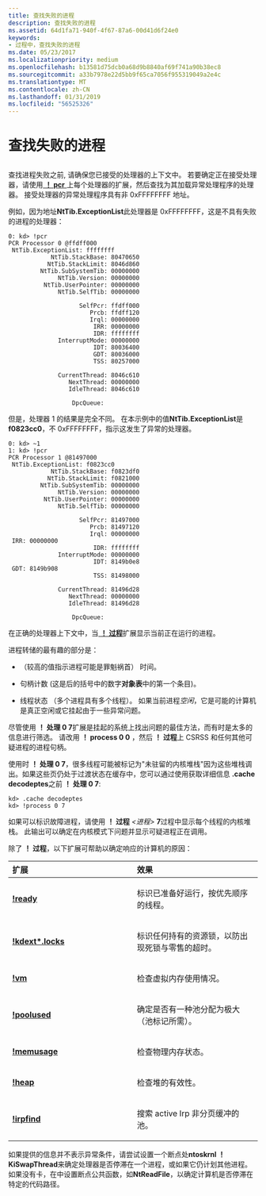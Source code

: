 ```yaml
---
title: 查找失败的进程
description: 查找失败的进程
ms.assetid: 64d1fa71-940f-4f67-87a6-00d41d6f24e0
keywords:
- 过程中，查找失败的进程
ms.date: 05/23/2017
ms.localizationpriority: medium
ms.openlocfilehash: b13581d75dcb0a68d9b8840af69f741a90b38ec8
ms.sourcegitcommit: a33b7978e22d5bb9f65ca7056f955319049a2e4c
ms.translationtype: MT
ms.contentlocale: zh-CN
ms.lasthandoff: 01/31/2019
ms.locfileid: "56525326"
---
```

# <a name="finding-the-failed-process"></a>查找失败的进程


## <span id="ddk_finding_the_failed_process_dbg"></span><span id="DDK_FINDING_THE_FAILED_PROCESS_DBG"></span>


查找进程失败之前, 请确保您已接受的处理器的上下文中。 若要确定正在接受处理器，请使用[ **！ pcr** ](-pcr.md)上每个处理器的扩展，然后查找为其加载异常处理程序的处理器。 接受处理器的异常处理程序具有非 0xFFFFFFFF 地址。

例如，因为地址**NtTib.ExceptionList**此处理器是 0xFFFFFFFF，这是不具有失败的进程的处理器：

```dbgcmd
0: kd> !pcr 
PCR Processor 0 @ffdff000
 NtTib.ExceptionList: ffffffff
            NtTib.StackBase: 80470650
           NtTib.StackLimit: 8046d860
         NtTib.SubSystemTib: 00000000
              NtTib.Version: 00000000
          NtTib.UserPointer: 00000000
              NtTib.SelfTib: 00000000

                    SelfPcr: ffdff000
                       Prcb: ffdff120
                       Irql: 00000000
                        IRR: 00000000
                        IDR: ffffffff
              InterruptMode: 00000000
                        IDT: 80036400
                        GDT: 80036000
                        TSS: 80257000

              CurrentThread: 8046c610
                 NextThread: 00000000
                 IdleThread: 8046c610

                  DpcQueue: 
```

但是，处理器 1 的结果是完全不同。 在本示例中的值**NtTib.ExceptionList**是**f0823cc0**，不 0xFFFFFFFF，指示这发生了异常的处理器。

```dbgcmd
0: kd> ~1 
1: kd> !pcr
PCR Processor 1 @81497000
 NtTib.ExceptionList: f0823cc0
            NtTib.StackBase: f0823df0
           NtTib.StackLimit: f0821000
         NtTib.SubSystemTib: 00000000
              NtTib.Version: 00000000
          NtTib.UserPointer: 00000000
              NtTib.SelfTib: 00000000

                    SelfPcr: 81497000
                       Prcb: 81497120
                       Irql: 00000000
 IRR: 00000000
                        IDR: ffffffff
              InterruptMode: 00000000
                        IDT: 8149b0e8
 GDT: 8149b908
                        TSS: 81498000

              CurrentThread: 81496d28
                 NextThread: 00000000
                 IdleThread: 81496d28

                  DpcQueue: 
```

在正确的处理器上下文中，当[ **！ 过程**](-process.md)扩展显示当前正在运行的进程。

进程转储的最有趣的部分是：

-   （较高的值指示进程可能是罪魁祸首） 时间。

-   句柄计数 (这是后的括号中的数字**对象表**中的第一个条目)。

-   线程状态 （多个进程具有多个线程）。 如果当前进程*空闲*，它是可能的计算机是真正空闲或它挂起由于一些异常问题。

尽管使用 **！ 处理 0 7**扩展是挂起的系统上找出问题的最佳方法，而有时是太多的信息进行筛选。 请改用 **！ process 0 0** ，然后 **！ 过程**上 CSRSS 和任何其他可疑进程的进程句柄。

使用时 **！ 处理 0 7**，很多线程可能被标记为"未驻留的内核堆栈"因为这些堆栈调出。如果这些页仍处于过渡状态在缓存中，您可以通过使用获取详细信息 **.cache decodeptes**之前 **！ 处理 0 7**:

```dbgcmd
kd> .cache decodeptes 
kd> !process 0 7 
```

如果可以标识故障进程，请使用 **！ 过程** *&lt;进程&gt;* **7**过程中显示每个线程的内核堆栈。 此输出可以确定在内核模式下问题并显示可疑进程正在调用。

除了 **！ 过程**，以下扩展可帮助以确定响应的计算机的原因：

<table>
<colgroup>
<col width="50%" />
<col width="50%" />
</colgroup>
<thead>
<tr class="header">
<th align="left">扩展</th>
<th align="left">效果</th>
</tr>
</thead>
<tbody>
<tr class="odd">
<td align="left"><p><strong><a href="-ready.md" data-raw-source="[!ready](-ready.md)">!ready</a></strong></p></td>
<td align="left"><p>标识已准备好运行，按优先顺序的线程。</p></td>
</tr>
<tr class="even">
<td align="left"><p><strong><a href="-locks---kdext--locks-.md" data-raw-source="[!kdext*.locks](-locks---kdext--locks-.md)">!kdext*.locks</a></strong></p></td>
<td align="left"><p>标识任何持有的资源锁，以防出现死锁与零售的超时。</p></td>
</tr>
<tr class="odd">
<td align="left"><p><strong><a href="-vm.md" data-raw-source="[!vm](-vm.md)">!vm</a></strong></p></td>
<td align="left"><p>检查虚拟内存使用情况。</p></td>
</tr>
<tr class="even">
<td align="left"><p><strong><a href="-poolused.md" data-raw-source="[!poolused](-poolused.md)">!poolused</a></strong></p></td>
<td align="left"><p>确定是否有一种池分配为极大 （池标记所需）。</p></td>
</tr>
<tr class="odd">
<td align="left"><p><strong><a href="-memusage.md" data-raw-source="[!memusage](-memusage.md)">!memusage</a></strong></p></td>
<td align="left"><p>检查物理内存状态。</p></td>
</tr>
<tr class="even">
<td align="left"><p><strong><a href="-heap.md" data-raw-source="[!heap](-heap.md)">!heap</a></strong></p></td>
<td align="left"><p>检查堆的有效性。</p></td>
</tr>
<tr class="odd">
<td align="left"><p><strong><a href="-irpfind.md" data-raw-source="[!irpfind](-irpfind.md)">!irpfind</a></strong></p></td>
<td align="left"><p>搜索 active Irp 非分页缓冲的池。</p></td>
</tr>
</tbody>
</table>

 

如果提供的信息并不表示异常条件，请尝试设置一个断点处**ntoskrnl ！KiSwapThread**来确定处理器是否停滞在一个进程，或如果它仍计划其他进程。 如果没有卡，在中设置断点公共函数，如**NtReadFile**，以确定计算机是否停滞在特定的代码路径。

 

 





